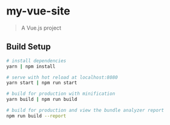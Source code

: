 # my-vue-site

> A Vue.js project

## Build Setup

``` bash
# install dependencies
yarn | npm install

# serve with hot reload at localhost:8080
yarn start | npm run start

# build for production with minification
yarn build | npm run build

# build for production and view the bundle analyzer report
npm run build --report
```

